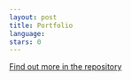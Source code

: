```yaml
---
layout: post
title: Portfolio
language: 
stars: 0
---
```


[Find out more in the repository](https://github.com/TheManWhoLikesToCode/Portfolio)

